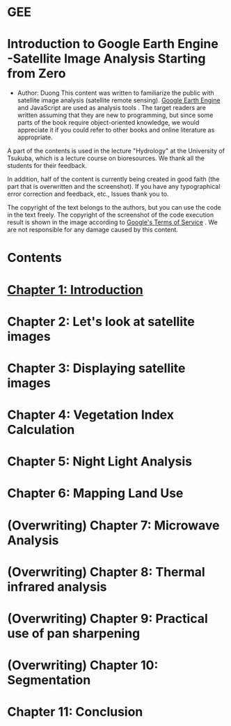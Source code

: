 # GEE
# **Introduction to Google Earth Engine -Satellite Image Analysis Starting from Zero**
* Author: Duong
This content was written to familiarize the public with satellite image analysis (satellite remote sensing). [Google Earth Engine](https://earthengine.google.com/) and JavaScript are used as analysis tools . The target readers are written assuming that they are new to programming, but since some parts of the book require object-oriented knowledge, we would appreciate it if you could refer to other books and online literature as appropriate.

A part of the contents is used in the lecture "Hydrology" at the University of Tsukuba, which is a lecture course on bioresources. We thank all the students for their feedback.

In addition, half of the content is currently being created in good faith (the part that is overwritten and the screenshot). If you have any typographical error correction and feedback, etc., Issues thank you to.

The copyright of the text belongs to the authors, but you can use the code in the text freely. The copyright of the screenshot of the code execution result is shown in the image according to [Google's Terms of Service](https://www.google.com/permissions/geoguidelines/) . We are not responsible for any damage caused by this content.

# Contents
# [Chapter 1: Introduction](https://github.com/faalkao/GEE/tree/master/chapter_introduction)
# Chapter 2: Let's look at satellite images
# Chapter 3: Displaying satellite images
# Chapter 4: Vegetation Index Calculation
# Chapter 5: Night Light Analysis
# Chapter 6: Mapping Land Use
# (Overwriting) Chapter 7: Microwave Analysis
# (Overwriting) Chapter 8: Thermal infrared analysis
# (Overwriting) Chapter 9: Practical use of pan sharpening
# (Overwriting) Chapter 10: Segmentation
# Chapter 11: Conclusion
